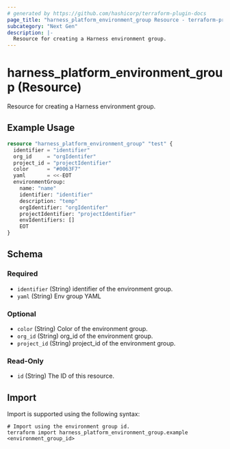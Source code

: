 ```yaml
---
# generated by https://github.com/hashicorp/terraform-plugin-docs
page_title: "harness_platform_environment_group Resource - terraform-provider-harness"
subcategory: "Next Gen"
description: |-
  Resource for creating a Harness environment group.
---
```


# harness_platform_environment_group (Resource)

Resource for creating a Harness environment group.

## Example Usage

```terraform
resource "harness_platform_environment_group" "test" {
  identifier = "identifier"
  org_id     = "orgIdentifer"
  project_id = "projectIdentifier"
  color      = "#0063F7"
  yaml       = <<-EOT
  environmentGroup:
    name: "name"
    identifier: "identifier"
    description: "temp"
    orgIdentifier: "orgIdentifer"
    projectIdentifier: "projectIdentifier"
    envIdentifiers: []
    EOT
}
```

<!-- schema generated by tfplugindocs -->
## Schema

### Required

- `identifier` (String) identifier of the environment group.
- `yaml` (String) Env group YAML

### Optional

- `color` (String) Color of the environment group.
- `org_id` (String) org_id of the environment group.
- `project_id` (String) project_id of the environment group.

### Read-Only

- `id` (String) The ID of this resource.

## Import

Import is supported using the following syntax:

```shell
# Import using the environment group id.
terraform import harness_platform_environment_group.example <environment_group_id>
```
